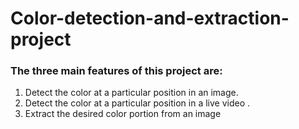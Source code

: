 # Color-detection-and-extraction-project
<h3>The three main features of this project are:</h3>
<ol type="disc">
  <li>Detect the color at a particular position in an image.</li>
  <li>Detect the color at a particular position in a live video .</li>
  <li>Extract the desired color portion from an image</li>
</oi>
